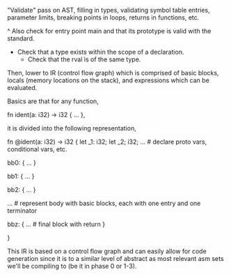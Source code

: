 "Validate" pass on AST, filling in types, validating symbol table entries, parameter limits,
breaking points in loops, returns in functions, etc.

^ Also check for entry point main and that its prototype is valid with the standard.

- Check that a type exists within the scope of a declaration.
  - Check that the rval is of the same type.



Then, lower to IR (control flow graph) which is comprised of basic blocks, locals (memory locations on the
stack), and expressions which can be evaluated.

Basics are that for any function,

fn ident(a: i32) -> i32 {
  ...
},

it is divided into the following representation,

fn @ident(a: i32) -> i32 {
  let _1: i32;
  let _2; i32;
  ...                          # declare proto vars, conditional vars, etc.


  bb0: {
    ...
  }

  bb1: {
    ...
  }

  bb2: {
    ...
  }

  ...                           # represent body with basic blocks, each with one entry and one terminator


  bbz: {
    ...                         # final block with return
  }

}

This IR is based on a control flow graph and can easily allow for code generation since it is to a similar
level of abstract as most relevant asm sets we'll be compiling to (be it in phase 0 or 1-3).